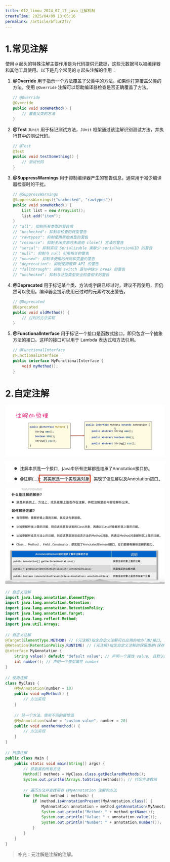 ```yaml
---
title: 012_limou_2024_07_17_java_注解机制
createTime: 2025/04/09 13:05:16
permalink: /article/bflur2f7/
---
```

# 1.常见注解

使用 `@` 起头的特殊注解主要作用是为代码提供元数据，这些元数据可以被编译器和其他工具使用。以下是几个常见的 `@` 起头注解的作用：

1.  **@Override** 用于指示一个方法覆盖了父类中的方法。如果你打算覆盖父类的方法，使用 `@Override` 注解可以帮助编译器检查是否正确覆盖了方法。

    ```java
    // @Override
    @Override
    public void someMethod() {
        // 覆盖父类的方法
    }
    ```

2.  **@Test** `JUnit` 用于标记测试方法，`JUnit` 框架通过该注解识别测试方法，并执行其中的测试代码。

    ```java
    // @Test
    @Test
    public void testSomething() {
        // 测试代码
    }
    ```

3.  **@SuppressWarnings** 用于抑制编译器产生的警告信息，通常用于减少编译器检查时的干扰。

    ```java
    // @SuppressWarnings
    @SuppressWarnings({"unchecked", "rawtypes"})
    public void someMethod() {
        List list = new ArrayList();
        list.add("item");
    }
    // "all": 抑制所有类型的警告信
    // "unchecked": 抑制未检查的转型警告
    // "rawtypes": 抑制使用原始类型的警告
    // "resource": 抑制关闭资源时未调用 close() 方法的警告
    // "serial": 抑制实现 Serializable 类缺少 serialVersionUID 的警告
    // "null": 抑制与 null 引用相关的警告
    // "unused": 抑制未使用的代码和变量的警告
    // "deprecation": 抑制使用废弃 API 的警告
    // "fallthrough": 抑制 switch 语句中缺少 break 的警告
    // "unchecked": 抑制与泛型类型安全检查相关的警告
    ```

4.  **@Deprecated** 用于标记某个类、方法或字段已经过时，建议不再使用，但仍然可以使用。编译器会提示使用已过时的元素时发出警告。

    ```java
    // @Deprecated
    @Deprecated
    public void oldMethod() {
        // 过时的方法实现
    }
    ```

5.  **@FunctionalInterface** 用于标记一个接口是函数式接口，即只包含一个抽象方法的接口。这样的接口可以用于 Lambda 表达式和方法引用。

    ```java
    // @FunctionalInterface
    @FunctionalInterface
    public interface MyFunctionalInterface {
        void myMethod();
    }
    ```

# 2.自定注解

![image-20240717203316543](./assets/image-20240717203316543.png)

![image-20240717203418352](./assets/image-20240717203418352.png)

![image-20240717210157432](./assets/image-20240717210157432.png)

```java
// 自定义注解
import java.lang.annotation.ElementType;
import java.lang.annotation.Retention;
import java.lang.annotation.RetentionPolicy;
import java.lang.annotation.Target;
import java.lang.reflect.Method;
import java.util.Arrays;

// 自定义注解
@Target(ElementType.METHOD) // (元注解)指定自定义注解可以应用的地方(类/接口, 成员变量, 成员方法, 方法参数, 构造器, 局部变量)
@Retention(RetentionPolicy.RUNTIME) // (元注解)指定自定义注解的保留周期(保存在源码阶段但字节码阶段不存在, 保存在字节码阶段但运行阶段不存在, 一直保留到运行阶段)
@interface MyAnnotation {
    String value() default "default value"; // 声明一个属性 value, 且默认值为 "default value"
    int number(); // 声明一个整型属性 number
}

// 使用注解
class MyClass {
    @MyAnnotation(number = 10)
    public void myMethod() {
        // 方法实现
    }

    // 另一个方法，使用不同的属性值
    @MyAnnotation(value = "custom value", number = 20)
    public void anotherMethod() {
        // 方法实现
    }
}

// 扫描注解
public class Main {
    public static void main(String[] args) {
        // 获取类的所有方法
        Method[] methods = MyClass.class.getDeclaredMethods();
        System.out.println(Arrays.toString(methods)); // 打印方法数组

        // 遍历方法并查找带有 @MyAnnotation 注解的方法
        for (Method method : methods) {
            if (method.isAnnotationPresent(MyAnnotation.class)) {
                MyAnnotation annotation = method.getAnnotation(MyAnnotation.class); // 获取注解实例
                System.out.println("Method: " + method.getName());
                System.out.println("Value: " + annotation.value());
                System.out.println("Number: " + annotation.number());
            }
        }
    }
}
```

>   补充：元注解是注解的注解。